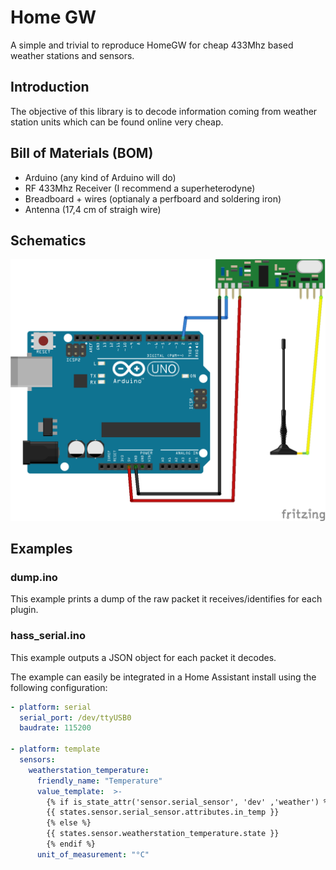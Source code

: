 # Home GW

A simple and trivial to reproduce HomeGW for cheap 433Mhz based weather stations and sensors.

## Introduction

The objective of this library is to decode information coming from weather station units which can be found online very cheap.

## Bill of Materials (BOM)

- Arduino (any kind of Arduino will do)
- RF 433Mhz Receiver (I recommend a superheterodyne)
- Breadboard + wires (optianaly a perfboard and soldering iron)
- Antenna (17,4 cm of straigh wire)

## Schematics

![Alt text](/docs/HomeGW.png?raw=true "Schematic")

## Examples

### dump.ino

This example prints a dump of the raw packet it receives/identifies for each plugin.

### hass_serial.ino

This example outputs a JSON object for each packet it decodes.

The example can easily be integrated in a Home Assistant install using the following configuration:

```yaml
- platform: serial
  serial_port: /dev/ttyUSB0
  baudrate: 115200
  
- platform: template
  sensors:
    weatherstation_temperature:
      friendly_name: "Temperature"
      value_template:  >-
        {% if is_state_attr('sensor.serial_sensor', 'dev' ,'weather') %}
        {{ states.sensor.serial_sensor.attributes.in_temp }}
        {% else %}
        {{ states.sensor.weatherstation_temperature.state }}
        {% endif %}
      unit_of_measurement: "°C"
